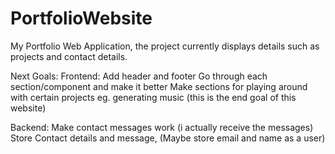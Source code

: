 # PortfolioWebsite
My Portfolio Web Application, the project currently displays details such as projects and contact details.

Next Goals: 
Frontend: 
Add header and footer
Go through each section/component and make it better
Make sections for playing around with certain projects eg. generating music (this is the end goal of this website)

Backend:
Make contact messages work (i actually receive the messages)
Store Contact details and message, (Maybe store email and name as a user)
